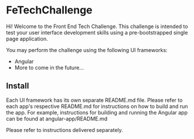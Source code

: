 # FeTechChallenge
Hi!  Welcome to the Front End Tech Challenge.  This challenge is intended to test your user interface development skills using a pre-bootstrapped single page application.

You may perform the challenge using the following UI frameworks:
- Angular
- More to come in the future...

## Install
Each UI framework has its own separate README.md file.  Please refer to each app's respective README.md for instructions on how to build and run the app.  For example, instructions for building and running the Angular app can be found at angular-app/README.md

Please refer to instructions delivered separately.